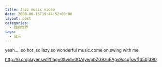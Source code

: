 ```yaml
---
title: Jazz music video
date: 2008-06-15T19:44:52+00:00
layout: post
categories:
  - 我的世界
tags:
  - 音乐
---
```


yeah…. so hot ,so lazy,so wonderful music.come on,swing with me.

<http://6.cn/player.swf?flag=0&vid=0OAIye/pbZG9zuEAgv9ccg|swf|450|390>